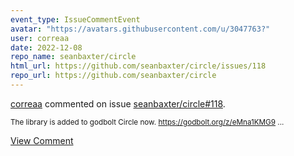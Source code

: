 ```yaml
---
event_type: IssueCommentEvent
avatar: "https://avatars.githubusercontent.com/u/3047763?"
user: correaa
date: 2022-12-08
repo_name: seanbaxter/circle
html_url: https://github.com/seanbaxter/circle/issues/118
repo_url: https://github.com/seanbaxter/circle
---
```


<a href='https://github.com/correaa' target='_blank'>correaa</a> commented on issue <a href='https://github.com/seanbaxter/circle/issues/118' target='_blank'>seanbaxter/circle#118</a>.

<small>The library is added to godbolt Circle now. https://godbolt.org/z/eMna1KMG9...</small>

<a href='https://github.com/seanbaxter/circle/issues/118' target='_blank'>View Comment</a>